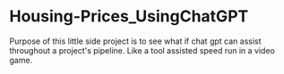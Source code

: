 # Housing-Prices_UsingChatGPT

Purpose of this little side project is to see what if chat gpt can assist throughout a project's pipeline. Like a tool assisted speed run in a video game.
